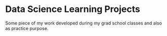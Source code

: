 # Data Science Learning Projects

Some piece of my work developed during my grad school classes and also as practice purpose. 

